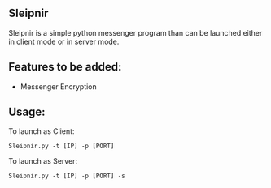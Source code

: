 ## Sleipnir
Sleipnir is a simple python messenger program than can be launched either in client mode or in server mode.

## Features to be added:
- Messenger Encryption

## Usage: 
To launch as Client:
    
    Sleipnir.py -t [IP] -p [PORT]

To launch as Server:
    
    Sleipnir.py -t [IP] -p [PORT] -s
